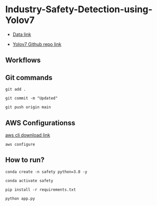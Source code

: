 # Industry-Safety-Detection-using-Yolov7


- [Data link](https://drive.google.com/file/d/1ncxeLuWEMXkXVI79LXbA38s-Ij0d2q4E/view)

- [Yolov7 Github repo link](https://github.com/WongKinYiu/yolov7)

## Workflows




## Git commands

```
git add .
``` 

```
git commit -m "Updated"
```

```
git push origin main
```


## AWS Configurationss
[aws cli download link](https://docs.aws.amazon.com/cli/latest/userguide/getting-started-install.html)

```
aws configure
```

## How to run?

```
conda create -n safety python=3.8 -y
```

```
conda activate safety
```

```
pip install -r requirements.txt
```

```
python app.py
```